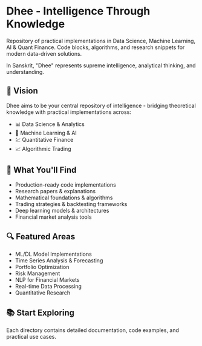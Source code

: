 # Dhee - Intelligence Through Knowledge
Repository of practical implementations in Data Science, Machine Learning, AI &amp; Quant Finance. Code blocks, algorithms, and research snippets for modern data-driven solutions.

In Sanskrit, "Dhee" represents supreme intelligence, analytical thinking, and understanding.

## 🌟 Vision
Dhee aims to be your central repository of intelligence - bridging theoretical knowledge with practical implementations across:
- 📊 Data Science & Analytics
- 🤖 Machine Learning & AI
- 💹 Quantitative Finance
- 📈 Algorithmic Trading

## 🎯 What You'll Find
- Production-ready code implementations
- Research papers & explanations
- Mathematical foundations & algorithms
- Trading strategies & backtesting frameworks
- Deep learning models & architectures
- Financial market analysis tools

## 🔍 Featured Areas
- ML/DL Model Implementations
- Time Series Analysis & Forecasting
- Portfolio Optimization
- Risk Management
- NLP for Financial Markets
- Real-time Data Processing
- Quantitative Research


## 📚 Start Exploring
Each directory contains detailed documentation, code examples, and practical use cases.
